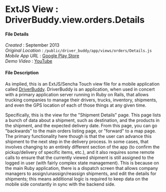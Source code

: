 # ExtJS View : DriverBuddy.view.orders.Details #

#### File Details ####

*Created* : September 2013  
*Original Location* : ```/public/driver_buddy/app/views/orders/Details.js```  
*Mobile App URL* : [Google Play Store](https://play.google.com/store/apps/details?id=com.driverbuddy.driverbuddymobile)  
*Demo Video* : [YouTube](https://www.youtube.com/watch?v=SvxUab6BUsM)

#### File Description ####

As implied, this is an ExtJS/Sencha Touch view file for a mobile application called [DriverBuddy](http://home.driverbuddy.com/). DriverBuddy is an application, when used in concert with a primary application server running in Ruby on Rails, that allows trucking companies to manage their drivers, trucks, inventory, shipments, and even the GPS location of each of those things at any given time.

Specifically, this is the view for the "Shipment Details" page. This page lists a bunch of data about a shipment, such as destination, and the products in the shipment, and the expected delivery date. From this page, you can go "backwards" to the main orders listing page, or "forward" to a map page. The primary functionality here though is that the user can advance this shipment to the next step in the delivery process. In some cases, that involves changing to an entirely different section of the app (to confirm the pickup/delivery of specific items, etc.), and it also requires some remote calls to ensure that the currently viewed shipment is still assigned to the logged in user (with fairly complex state management). This is because on the main Ruby application, there is a dispatch screen that allows company managers to assign/unassign/reassign shipments, and edit the details for shipments; this means additional logic is required to keep data on the mobile side constantly in sync with the backend side.
